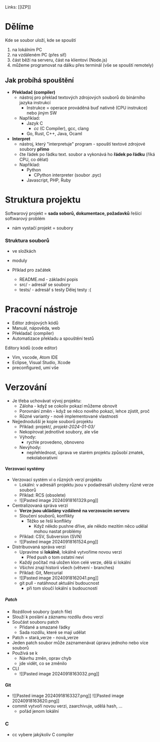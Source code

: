 Links: [[IZP]]
# Dělíme
Kde se soubor uloží, kde se spouští
1. na lokálním PC
2. na vzdáleném PC (přes síť)
3. část běží na serveru, část na klientovi (Node.js)
4. můžeme programovat na dálku přes terminál (vše se spouští remotely)

## Jak probíhá spouštění
- **Překladač (compiler)** 
	- nástroj pro překlad textových zdrojových souborů do binárního jazyka instrukcí
		- Instrukce = operace prováděná buď nativně (CPU instrukce) nebo jiným SW
	- Například:
		- Jazyk C 
			- _cc_ (C Compiler), gcc, clang
		- Go, Rust, C++, Java, Ocaml
- **Interpret**
	- nástroj, který "interpretuje" program - spouští textové zdrojové soubory **přímo**
	- čte řádek po řádku text. soubor a vykonává ho **řádek po řádku** (říká CPU, co dělat)
	- Například:
		- Python
			- CPython interpreter (soubor .pyc)
		- Javascript, PHP, Ruby

# Struktura projektu
Softwarový projekt = **sada soborů, dokumentace, požadavků** řešící softwarový problém
- nám vystačí projekt = soubory

### Struktura souborů
- ve složkách
- moduly 

- Příklad pro začátek
	- README.md - základní popis
	- src/ - adresář se soubory
	- tests/ - adresář s testy
Dělej testy :(

# Pracovní nástroje
- Editor zdrojových kódů
- Manuál, nápověda, web
- Překladač (compiler)
- Automatizace překladu a spouštění testů

Editory kódů (code editor)
- Vim, vscode, Atom
IDE
- Eclipse, Visual Studio, Xcode
- preconfigured, umí vše

# Verzování
- Je třeba uchovávat vývoj projektu:
	- Záloha - když se cokoliv pokazí můžeme obnovit
	- Porovnání změn - když se něco nového pokazí, lehce zjistit, proč 
	- Různé varianty - nově implementované vlastnosti
- Nejjednodušší je kopie souborů projektu
	- Příklad: projekt/*, projekt-2024-01-03/*
	- Nekopírovat jednotlivé soubory, ale vše
	- Výhody:
		- rychle provedeno, obnoveno
	- Nevýhody:
		- nepřehlednost, úprava ve starém projektu způsobí zmatek, nekolaborativní
#### Verzovací systémy
- Verzovací systém ví o různých verzí projektu
	- Lokální: v adresáři projektu jsou v podadresáři uloženy různé verze souborů
	- Příklad: RCS (obsolete)
	- ![[Pasted image 20240918161329.png]]
- Centralizovaná správa verzí
	- **Verze jsou ukládány vzdáleně na verzovacím serveru**
	- Sloučení souborů, konflikty
		- Těžko se řeší konflikty
			- Když někdo pushne dříve, ale někdo mezitím něco udělal mohou nastat problémy
	- Příklad: CSV, Subversion (SVN)
	- ![[Pasted image 20240918161524.png]]
- Distribuovaná správa verzí
	- Upravíme si **lokálně**, lokálně vytvoříme novou verzi
		- Před push o tom ostatní neví
	- Každý počítač má uložen klon celé verze, dělá si lokální
	- Všichni znají historii všech (větvení - branches)
	- Příklad: Git, Mercurial
	- ![[Pasted image 20240918162041.png]]
	- git pull - natáhnout aktuální budoucnost
		- při tom sloučí lokální s budoucností
##### Patch 
- Rozdílové soubory (patch file)
- Slouží k poslání a záznamu rozdílu dvou verzí
- Součást souboru patch
	- Přidané a smazané řádky
	- Sada rozdílu, které se mají udělat
- Patch = stará_verze - nová_verze
- Jeden patch soubor může zaznamenávat úpravu jednoho nebo více souborů
- Používá se k
	- Návrhu změn, oprav chyb
	- jde vidět, co se změnilo
- CLI
	- ![[Pasted image 20240918163032.png]]

#### Git
- ![[Pasted image 20240918163327.png]]
  ![[Pasted image 20240918163620.png]]
- commit vytvoří novou verzi, zaarchivuje, udělá hash, ...
	- pořád jenom lokální

### C
- cc vybere jakýkoliv C compiler



